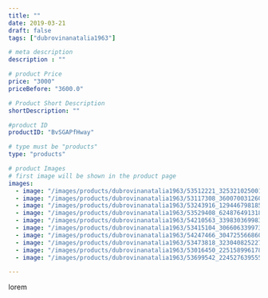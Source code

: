 ```yaml
---
title: ""
date: 2019-03-21
draft: false
tags: ["dubrovinanatalia1963"]

# meta description
description : ""

# product Price
price: "3000"
priceBefore: "3600.0"

# Product Short Description
shortDescription: ""

#product ID
productID: "BvSGAPfHway"

# type must be "products"
type: "products"

# product Images
# first image will be shown in the product page
images:
  - image: "/images/products/dubrovinanatalia1963/53512221_325321025001119_6805641169470276759_n.jpg"
  - image: "/images/products/dubrovinanatalia1963/53117308_360070031260976_5525560785206727776_n.jpg"
  - image: "/images/products/dubrovinanatalia1963/53243916_129446798185267_5605591810332899697_n.jpg"
  - image: "/images/products/dubrovinanatalia1963/53529408_624876491318948_8988040826356876071_n.jpg"
  - image: "/images/products/dubrovinanatalia1963/54210563_339830369983774_9049475448839356831_n.jpg"
  - image: "/images/products/dubrovinanatalia1963/53415104_306606339973320_3380571724112169314_n.jpg"
  - image: "/images/products/dubrovinanatalia1963/54247466_304725566860387_2891979585125221705_n.jpg"
  - image: "/images/products/dubrovinanatalia1963/53473818_323040825227906_5113890341562769927_n.jpg"
  - image: "/images/products/dubrovinanatalia1963/53016450_2251589961781589_8760625184230850378_n.jpg"
  - image: "/images/products/dubrovinanatalia1963/53699542_2245276395558121_8689682890367764352_n.jpg"

---
```

lorem
